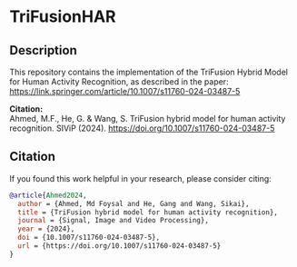 # TriFusionHAR

## Description
This repository contains the implementation of the TriFusion Hybrid Model for Human Activity Recognition, as described in the paper: https://link.springer.com/article/10.1007/s11760-024-03487-5

**Citation:**  
Ahmed, M.F., He, G. & Wang, S. TriFusion hybrid model for human activity recognition. SIViP (2024). https://doi.org/10.1007/s11760-024-03487-5

## Citation
If you found this work helpful in your research, please consider citing:

```bibtex
@article{Ahmed2024,
  author = {Ahmed, Md Foysal and He, Gang and Wang, Sikai},
  title = {TriFusion hybrid model for human activity recognition},
  journal = {Signal, Image and Video Processing},
  year = {2024},
  doi = {10.1007/s11760-024-03487-5},
  url = {https://doi.org/10.1007/s11760-024-03487-5}
}
